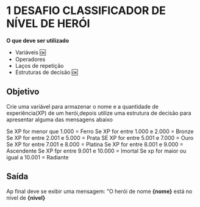 # 1 DESAFIO CLASSIFICADOR DE NÍVEL DE HERÓI

**O que deve ser utilizado**

- Variáveis 🆗
- Operadores 
- Laços de repetição
- Estruturas de decisão 🆗

## Objetivo

Crie uma variável para armazenar o nome e a quantidade de experiência(XP) de um herói,depois utilize uma estrutura de decisão para apresentar alguma das mensagens abaixo

Se XP for menor que 1.000 = Ferro
Se XP for entre 1.000 e 2.000 = Bronze
Se XP for entre 2.001 e 5.000 = Prata 
SE XP for entre 5.001 e 7.000 = Ouro
Se XP for entre 7.001 e 8.000 = Platina 
Se XP for entre 8.001 e 9.000 = Ascendente
Se XP fpr entre 9.001 e 10.000 = Imortal
Se xp for maior ou igual a 10.001 = Radiante

## Saída

Ap final deve se exibir uma mensagem:
"O herói de nome **{nome}** está no nível de **{nivel}**